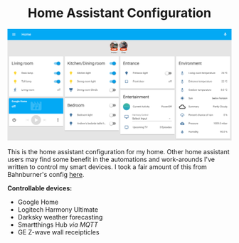 <h1 style="text-align: center;"><strong>Home Assistant Configuration</strong></h1>

<img src="https://raw.githubusercontent.com/andrewlstewart/Home-Assistant-Configuration/master/Screenshot.PNG">

<p>This is the home assistant configuration for my home. Other home assistant users may find some benefit in the automations and work-arounds I've written to control my smart devices.  I took a fair amount of this from Bahnburner's config <a href="https://github.com/Bahnburner/Home-Assistant-Config">here</a>.</p>
<p><strong>Controllable devices:</strong></p>
<ul>
<li>Google Home</li>
<li>Logitech Harmony Ultimate</li>
<li>Darksky weather forecasting</li>
<li>Smartthings Hub <i>via MQTT</i></li>
<li>GE Z-wave wall receipticles</li>

</ul>
